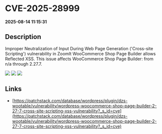 # CVE-2025-28999

**2025-08-14 11:15:31**

## Description
Improper Neutralization of Input During Web Page Generation ('Cross-site Scripting') vulnerability in ZoomIt WooCommerce Shop Page Builder allows Reflected XSS. This issue affects WooCommerce Shop Page Builder: from n/a through 2.27.7.

![](https://img.shields.io/static/v1?label=Score&message=7.1&color=red)
![](https://img.shields.io/static/v1?label=Severity&message=HIGH&color=red)
![](https://img.shields.io/static/v1?label=CWE&message=XSS&color=green)

## Links
- [https://patchstack.com/database/wordpress/plugin/dzs-wootable/vulnerability/wordpress-woocommerce-shop-page-builder-2-27-7-cross-site-scripting-xss-vulnerability?_s_id=cve](https://patchstack.com/database/wordpress/plugin/dzs-wootable/vulnerability/wordpress-woocommerce-shop-page-builder-2-27-7-cross-site-scripting-xss-vulnerability?_s_id=cve)
